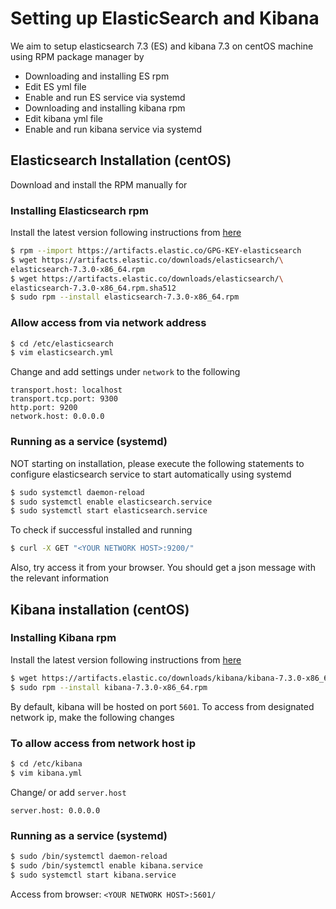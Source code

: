 # Setting up ElasticSearch and Kibana

We aim to setup elasticsearch 7.3 (ES) and kibana 7.3 on centOS machine using RPM package manager by

* Downloading and installing ES rpm
* Edit ES yml file
* Enable and run ES service via systemd
* Downloading and installing kibana rpm
* Edit kibana yml file
* Enable and run kibana service via systemd

## Elasticsearch Installation (centOS)

Download and install the RPM manually for

### Installing Elasticsearch rpm

Install the latest version following instructions from [here](https://www.elastic.co/guide/en/elasticsearch/reference/current/)

```bash
$ rpm --import https://artifacts.elastic.co/GPG-KEY-elasticsearch
$ wget https://artifacts.elastic.co/downloads/elasticsearch/\
elasticsearch-7.3.0-x86_64.rpm
$ wget https://artifacts.elastic.co/downloads/elasticsearch/\
elasticsearch-7.3.0-x86_64.rpm.sha512
$ sudo rpm --install elasticsearch-7.3.0-x86_64.rpm
```

### Allow access from via network address
```bash
$ cd /etc/elasticsearch
$ vim elasticsearch.yml
```
Change and add settings under `network` to the following
```
transport.host: localhost
transport.tcp.port: 9300
http.port: 9200
network.host: 0.0.0.0
```

### Running as a service (systemd)
NOT starting on installation, please execute the following statements to configure elasticsearch service to start automatically using systemd
```bash
$ sudo systemctl daemon-reload
$ sudo systemctl enable elasticsearch.service
$ sudo systemctl start elasticsearch.service
```
To check if successful installed and running
```bash
$ curl -X GET "<YOUR NETWORK HOST>:9200/"
```
Also, try access it from your browser. You should get a json message with the relevant information

## Kibana installation (centOS)

### Installing Kibana rpm

Install the latest version following instructions from [here](https://www.elastic.co/guide/en/kibana/current/rpm.html)

```bash
$ wget https://artifacts.elastic.co/downloads/kibana/kibana-7.3.0-x86_64.rpm
$ sudo rpm --install kibana-7.3.0-x86_64.rpm
```
By default, kibana will be hosted on port `5601`.
To access from designated network ip, make the following changes

### To allow access from network host ip
```bash
$ cd /etc/kibana
$ vim kibana.yml
```
Change/ or add `server.host`
```
server.host: 0.0.0.0
```

### Running as a service (systemd)
```bash
$ sudo /bin/systemctl daemon-reload
$ sudo /bin/systemctl enable kibana.service
$ sudo systemctl start kibana.service
```
Access from browser: `<YOUR NETWORK HOST>:5601/`

